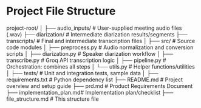 # Project File Structure

project-root/
│
├── audio_inputs/ # User-supplied meeting audio files (.wav)
├── diarization/ # Intermediate diarization results/segments
├── transcripts/ # Final and intermediate transcription files
│
├── src/ # Source code modules
│ ├── preprocess.py # Audio normalization and conversion scripts
│ ├── diarization.py # Speaker diarization workflow
│ ├── transcribe.py # Groq API transcription logic
│ ├── pipeline.py # Orchestration: combines all steps
│ └── utils.py # Helper functions/utilities
│
├── tests/ # Unit and integration tests, sample data
│
├── requirements.txt # Python dependency list
├── README.md # Project overview and setup guide
├── prd.md # Product Requirements Document
├── implementation_plan.md# Implementation plan/checklist
├── file_structure.md # This structure file